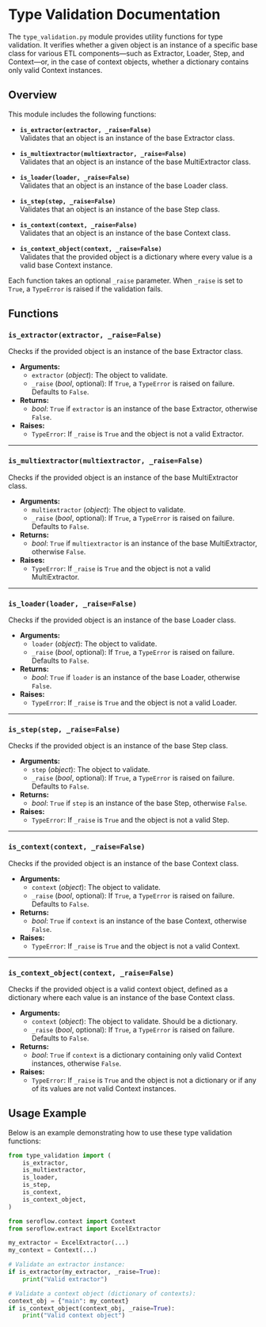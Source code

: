# Type Validation Documentation

The `type_validation.py` module provides utility functions for type validation. It verifies whether a given object is an instance of a specific base class for various ETL components—such as Extractor, Loader, Step, and Context—or, in the case of context objects, whether a dictionary contains only valid Context instances.

## Overview

This module includes the following functions:

- **`is_extractor(extractor, _raise=False)`**  
  Validates that an object is an instance of the base Extractor class.

- **`is_multiextractor(multiextractor, _raise=False)`**  
  Validates that an object is an instance of the base MultiExtractor class.

- **`is_loader(loader, _raise=False)`**  
  Validates that an object is an instance of the base Loader class.

- **`is_step(step, _raise=False)`**  
  Validates that an object is an instance of the base Step class.

- **`is_context(context, _raise=False)`**  
  Validates that an object is an instance of the base Context class.

- **`is_context_object(context, _raise=False)`**  
  Validates that the provided object is a dictionary where every value is a valid base Context instance.

Each function takes an optional `_raise` parameter. When `_raise` is set to `True`, a `TypeError` is raised if the validation fails.

## Functions

### `is_extractor(extractor, _raise=False)`

Checks if the provided object is an instance of the base Extractor class.

- **Arguments:**
  - `extractor` (*object*): The object to validate.
  - `_raise` (*bool*, optional): If `True`, a `TypeError` is raised on failure. Defaults to `False`.
- **Returns:**
  - *bool*: `True` if `extractor` is an instance of the base Extractor, otherwise `False`.
- **Raises:**
  - `TypeError`: If `_raise` is `True` and the object is not a valid Extractor.

---

### `is_multiextractor(multiextractor, _raise=False)`

Checks if the provided object is an instance of the base MultiExtractor class.

- **Arguments:**
  - `multiextractor` (*object*): The object to validate.
  - `_raise` (*bool*, optional): If `True`, a `TypeError` is raised on failure. Defaults to `False`.
- **Returns:**
  - *bool*: `True` if `multiextractor` is an instance of the base MultiExtractor, otherwise `False`.
- **Raises:**
  - `TypeError`: If `_raise` is `True` and the object is not a valid MultiExtractor.

---

### `is_loader(loader, _raise=False)`

Checks if the provided object is an instance of the base Loader class.

- **Arguments:**
  - `loader` (*object*): The object to validate.
  - `_raise` (*bool*, optional): If `True`, a `TypeError` is raised on failure. Defaults to `False`.
- **Returns:**
  - *bool*: `True` if `loader` is an instance of the base Loader, otherwise `False`.
- **Raises:**
  - `TypeError`: If `_raise` is `True` and the object is not a valid Loader.

---

### `is_step(step, _raise=False)`

Checks if the provided object is an instance of the base Step class.

- **Arguments:**
  - `step` (*object*): The object to validate.
  - `_raise` (*bool*, optional): If `True`, a `TypeError` is raised on failure. Defaults to `False`.
- **Returns:**
  - *bool*: `True` if `step` is an instance of the base Step, otherwise `False`.
- **Raises:**
  - `TypeError`: If `_raise` is `True` and the object is not a valid Step.

---

### `is_context(context, _raise=False)`

Checks if the provided object is an instance of the base Context class.

- **Arguments:**
  - `context` (*object*): The object to validate.
  - `_raise` (*bool*, optional): If `True`, a `TypeError` is raised on failure. Defaults to `False`.
- **Returns:**
  - *bool*: `True` if `context` is an instance of the base Context, otherwise `False`.
- **Raises:**
  - `TypeError`: If `_raise` is `True` and the object is not a valid Context.

---

### `is_context_object(context, _raise=False)`

Checks if the provided object is a valid context object, defined as a dictionary where each value is an instance of the base Context class.

- **Arguments:**
  - `context` (*object*): The object to validate. Should be a dictionary.
  - `_raise` (*bool*, optional): If `True`, a `TypeError` is raised on failure. Defaults to `False`.
- **Returns:**
  - *bool*: `True` if `context` is a dictionary containing only valid Context instances, otherwise `False`.
- **Raises:**
  - `TypeError`: If `_raise` is `True` and the object is not a dictionary or if any of its values are not valid Context instances.

## Usage Example

Below is an example demonstrating how to use these type validation functions:

```python
from type_validation import (
    is_extractor,
    is_multiextractor,
    is_loader,
    is_step,
    is_context,
    is_context_object,
)

from seroflow.context import Context
from seroflow.extract import ExcelExtractor

my_extractor = ExcelExtractor(...)
my_context = Context(...)

# Validate an extractor instance:
if is_extractor(my_extractor, _raise=True):
    print("Valid extractor")

# Validate a context object (dictionary of contexts):
context_obj = {"main": my_context}
if is_context_object(context_obj, _raise=True):
    print("Valid context object")
```